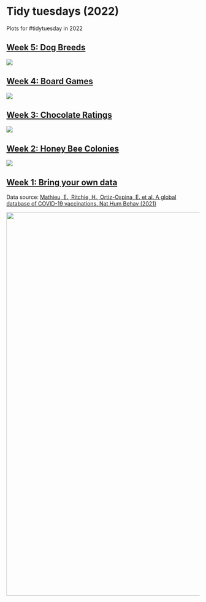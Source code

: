 # Tidy tuesdays (2022)
Plots for #tidytuesday in 2022

## [Week 5: Dog Breeds](https://github.com/davidr9708/Tidy_tueday/tree/main/2022/Week_5)
<image src = "Week_5/Dog_Breeds.png">
  
## [Week 4: Board Games](https://github.com/davidr9708/Tidy_tueday/tree/main/2022/Week_4)
<image src = "Week_4/Board_games.png">
  
## [Week 3: Chocolate Ratings](https://github.com/davidr9708/Tidy_tueday/tree/main/2022/Week_3)
<image src = "Week_3/Chocolates.png">
  
## [Week 2: Honey Bee Colonies](https://github.com/davidr9708/Tidy_tueday/tree/main/2022/Week_2)
<image src = "Week_2/summer_winter_colony_losses.png">

## [Week 1: Bring your own data](https://github.com/davidr9708/Tidy_tueday/tree/main/2022/Week_1)
Data source: [Mathieu, E., Ritchie, H., Ortiz-Ospina, E. et al. A global database of COVID-19 vaccinations. Nat Hum Behav (2021)](https://ourworldindata.org/covid-vaccinations)

<image src = "Week_1/Covid_vaccination.png" width = 1000 heigth = 500>
